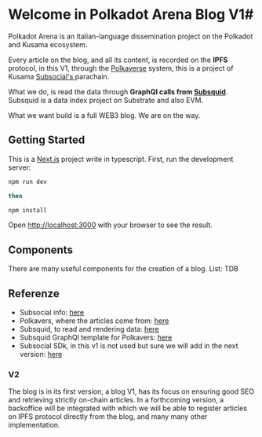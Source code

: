 # Welcome in Polkadot Arena Blog V1#
Polkadot Arena is an Italian-language dissemination project on the Polkadot and Kusama ecosystem.

Every article on the blog, and all its content, is recorded on the <b>IPFS</b> protocol, in this V1, through the <a href="https://polkaverse.com/" target="_blank" rel="noopener noreferrer">Polkaverse</a> system, this is a project of Kusama <a href="https://subsocial.network/" target="_blank" rel="noopener noreferrer"> Subsocial&apos;s </a> parachain.

What we do, is read the data through <b>GraphQl calls from <a href="https://subsquid.io/" target="_blank" rel="noopener noreferrer">Subsquid</a></b>. Subsquid is a data index project on Substrate and also EVM.

What we want build is a full WEB3 blog. We are on the way.


## Getting Started

This is a [Next.js](https://nextjs.org/) project write in typescript.
First, run the development server:

```bash
npm run dev

then

npm install
```

Open [http://localhost:3000](http://localhost:3000) with your browser to see the result.


## Components

There are many useful components for the creation of a blog.
List: TDB


## Referenze

- Subsocial info: <a href="https://subsocial.network/" target="_blank" rel="noopener noreferrer"> here</a>
- Polkavers, where the articles come from: <a href="https://polkaverse.com/" target="_blank" rel="noopener noreferrer">here</a>
- Subsquid, to read and rendering data: <a href="https://subsquid.io/" target="_blank" rel="noopener noreferrer">here</a>
- Subsquid GraphQl template for Polkavers: <a href="https://squid.subsquid.io/subsocial/graphql" target="_blank" rel="noopener noreferrer">here</a>
- Subsocial SDk, in this v1 is not used but sure we will add in the next version: <a href="https://github.com/dappforce" target="_blank" rel="noopener noreferrer">here</a>


### V2 
The blog is in its first version, a blog V1, has its focus on ensuring good SEO and retrieving strictly on-chain articles. In a forthcoming version, a backoffice will be integrated with which we will be able to register articles on IPFS protocol directly from the blog, and many many other implementation.